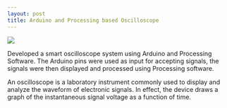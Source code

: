 ```yaml
---
layout: post
title: Arduino and Processing based Oscilloscope
---
```

![](https://img.shields.io/badge/Documentation-In%20Process-brightgreen.svg)

Developed a smart oscilloscope system using Arduino and Processing Software. The Arduino pins were used as input for accepting signals, the signals were then displayed and processed using Processing software.

An oscilloscope is a laboratory instrument commonly used to display and analyze the waveform of electronic signals. In effect, the device draws a graph of the instantaneous signal voltage as a function of time.


